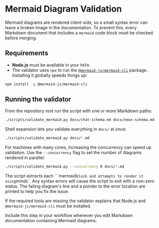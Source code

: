# Mermaid Diagram Validation

Mermaid diagrams are rendered client-side, so a small syntax error can leave a broken image in the documentation. To prevent this, every Markdown document that includes a `mermaid` code block must be checked before merging.

## Requirements

- **Node.js** must be available in your `PATH`.
- The validator uses `npx` to run the [`@mermaid-js/mermaid-cli`](https://github.com/mermaid-js/mermaid-cli) package. Installing it globally speeds things up:

```bash
npm install -g @mermaid-js/mermaid-cli
```

## Running the validator

From the repository root run the script with one or more Markdown paths:

```bash
./scripts/validate_mermaid.py docs/chat-schema.md docs/news-schema.md
```

Shell expansion lets you validate everything in `docs/` at once:

```bash
./scripts/validate_mermaid.py docs/*.md
```

For machines with many cores, increasing the concurrency can speed up
validation. Use the `--concurrency` flag to set the number of diagrams
rendered in parallel:

```bash
./scripts/validate_mermaid.py --concurrency 8 docs/*.md
```

The script extracts each ```mermaid` block and attempts to render it using
`mmdc`.
Any syntax errors will cause the script to exit with a non-zero status. The
failing diagram's line and a pointer to the error location are printed to help
you fix the issue.

If the required tools are missing the validator explains that Node.js and `@mermaid-js/mermaid-cli` must be installed.

Include this step in your workflow whenever you edit Markdown documentation containing Mermaid diagrams.
